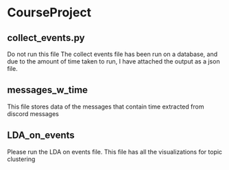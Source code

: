 # CourseProject

## collect_events.py

Do not run this file
The collect events file has been run on a database, and due to the amount of time taken to run, I have attached the output as a json file.

## messages_w_time

This file stores data of the messages that contain time extracted from discord messages

## LDA_on_events

Please run the LDA on events file.
This file has all the visualizations for topic clustering
